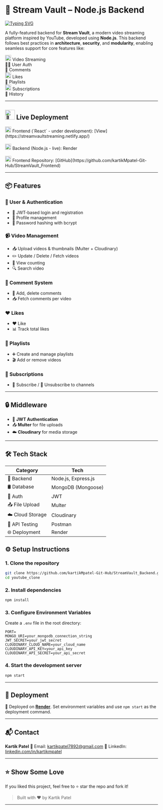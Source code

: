 # 🎥 Stream Vault – Node.js Backend

[![Typing SVG](https://readme-typing-svg.demolab.com?font=Pacifico&size=85&pause=90&color=F38181&center=true&vCenter=true&random=false&width=1900&height=160&lines=Welcome+to+Stream+Vault+Backend+Repo;Powering+Modern+Video+Streaming+with+Node.js)](https://git.io/typing-svg)

A fully-featured backend for **Stream Vault**, a modern video streaming platform inspired by YouTube, developed using **Node.js**. This backend follows best practices in **architecture**, **security**, and **modularity**, enabling seamless support for core features like:

<picture>
  <source srcset="https://fonts.gstatic.com/s/e/notoemoji/latest/1f3ac/512.webp" type="image/webp">
  <img src="https://fonts.gstatic.com/s/e/notoemoji/latest/1f3ac/512.gif" alt="🎬" width="20" height="20">
</picture> Video Streaming <br>
🧑‍💻 User Auth <br> 
💬 Comments <br> 
<picture>
  <source srcset="https://fonts.gstatic.com/s/e/notoemoji/latest/2764_fe0f/512.webp" type="image/webp">
  <img src="https://fonts.gstatic.com/s/e/notoemoji/latest/2764_fe0f/512.gif" alt="❤" width="20" height="20">
</picture> Likes <br>
📂 Playlists <br>
<picture>
  <source srcset="https://fonts.gstatic.com/s/e/notoemoji/latest/1f514/512.webp" type="image/webp">
  <img src="https://fonts.gstatic.com/s/e/notoemoji/latest/1f514/512.gif" alt="🔔" width="20" height="20">
</picture> Subscriptions <br>
🔁 History 

---

  <h2>
  <picture>
    <source srcset="https://fonts.gstatic.com/s/e/notoemoji/latest/1f680/512.webp" type="image/webp">
    <img src="https://fonts.gstatic.com/s/e/notoemoji/latest/1f680/512.gif" alt="🚀" width="32" height="32">
  </picture>
  Live Deployment  
  </h2>
  
<picture>
  <source srcset="https://fonts.gstatic.com/s/e/notoemoji/latest/1f30f/512.webp" type="image/webp">
  <img src="https://fonts.gstatic.com/s/e/notoemoji/latest/1f30f/512.gif" alt="🌏" width="20" height="20">
</picture> Frontend (`React` - under development): [View](https://streamvaultstreaming.netlify.app/) <br><br>
<picture>
  <source srcset="https://fonts.gstatic.com/s/e/notoemoji/latest/1f30f/512.webp" type="image/webp">
  <img src="https://fonts.gstatic.com/s/e/notoemoji/latest/1f30f/512.gif" alt="🌏" width="20" height="20">
</picture> Backend (Node.js - live): Render <br><br>

<picture>
  <source srcset="https://fonts.gstatic.com/s/e/notoemoji/latest/2699_fe0f/512.webp" type="image/webp">
  <img src="https://fonts.gstatic.com/s/e/notoemoji/latest/2699_fe0f/512.gif" alt="⚙" width="20" height="20">
</picture> Frontend Repository: [GitHub](https://github.com/kartikMpatel-Git-Hub/StreamVault_Frontend)

---

## 📦 Features

### 👥 User & Authentication
- 🔐 JWT-based login and registration
- 🔄 Profile management
- 🔑 Password hashing with bcrypt

### 📹 Video Management
- 📤 Upload videos & thumbnails (Multer + Cloudinary)
- ✏️ Update / Delete / Fetch videos
- 👀 View counting
- 🔍 Search video

### 💬 Comment System
- 💬 Add, delete comments
- 📥 Fetch comments per video

### ❤️ Likes
- ❤️ Like 
- 📊 Track total likes

### 📃 Playlists
- ➕ Create and manage playlists
- 🎬 Add or remove videos

### 🔔 Subscriptions
- 🔔 Subscribe / 🚫 Unsubscribe to channels

<!--### 🐦 Tweets
- 🐤 Micro-blog posts (like tweets)
- 🧵 User timelines-->

---

## 🔒 Middleware

- 🔐 **JWT Authentication**
- 📤 **Multer** for file uploads
- ☁️ **Cloudinary** for media storage

---

## 🛠️ Tech Stack

| Category | Tech |
|---------|------|
| 🧠 Backend | Node.js, Express.js |
| 🛢️ Database | MongoDB (Mongoose) |
| 🔐 Auth | JWT |
| 📤 File Upload | Multer |
| ☁️ Cloud Storage | Cloudinary |
| 🧪 API Testing | Postman |
| 🌐 Deployment | Render |

## ⚙️ Setup Instructions

### 1. Clone the repository
```bash
git clone https://github.com/kartikMpatel-Git-Hub/StreamVault_Backend.git
cd youtube_clone
````

### 2. Install dependencies

```bash
npm install
```

### 3. Configure Environment Variables

Create a `.env` file in the root directory:

```env
PORT=
MONGO_URI=your_mongodb_connection_string
JWT_SECRET=your_jwt_secret
CLOUDINARY_CLOUD_NAME=your_cloud_name
CLOUDINARY_API_KEY=your_api_key
CLOUDINARY_API_SECRET=your_api_secret
```

### 4. Start the development server

```bash
npm start
```

---

## 📡 Deployment

🚀 Deployed on [**Render**](https://render.com).
Set environment variables and use `npm start` as the deployment command.

---

## 📬 Contact

**Kartik Patel**
📧 Email: [kartikpatel7892@gmail.com](mailto:kartikpatel7892@gmail.com)
🔗 LinkedIn: [linkedin.com/in/kartikmpatel](https://www.linkedin.com/in/kartikmpatel/)

---

## ⭐ Show Some Love

If you liked this project, feel free to ⭐ star the repo and fork it!

> Built with ❤️ by Kartik Patel

---

